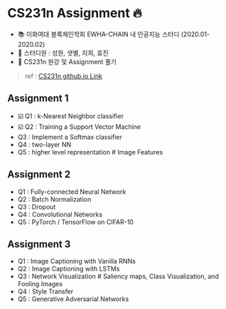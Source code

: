 # CS231n Assignment :fire:

- :books: 이화여대 블록체인학회 EWHA-CHAIN 내 인공지능 스터디 (2020.01-2020.02) 
- :running: 스터디원 : 성원, 샛별, 지희, 효진
- :dizzy: CS231n 완강 및 Assignment 풀기

> ref : [CS231n github.io Link](http://cs231n.github.io/assignments2019/assignment1/) 

## Assignment 1
- :ballot_box_with_check: Q1 : k-Nearest Neighbor classifier
- :ballot_box_with_check: Q2 : Training a Support Vector Machine
- Q3 : Implement a Softmax classifier
- Q4 : two-layer NN
- Q5 : higher level representation # Image Features

## Assignment 2
- Q1 : Fully-connected Neural Network
- Q2 : Batch Normalization
- Q3 : Dropout
- Q4 : Convolutional Networks 
- Q5 : PyTorch / TensorFlow on CIFAR-10 

## Assignment 3
- Q1 : Image Captioning with Vanilla RNNs
- Q2 : Image Captioning with LSTMs
- Q3 : Network Visualization # Saliency maps, Class Visualization, and Fooling Images
- Q4 : Style Transfer
- Q5 : Generative Adversarial Networks
